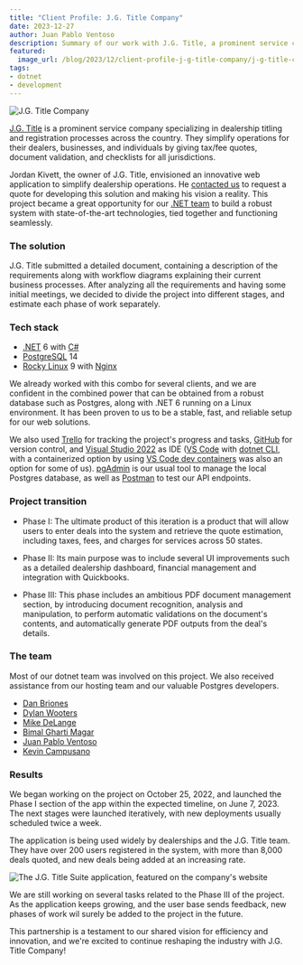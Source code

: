 ```yaml
---
title: "Client Profile: J.G. Title Company"
date: 2023-12-27
author: Juan Pablo Ventoso
description: Summary of our work with J.G. Title, a prominent service company specializing in dealership titling and registration processes across the country
featured:
  image_url: /blog/2023/12/client-profile-j-g-title-company/j-g-title-company.png
tags:
- dotnet
- development
---
```


![J.G. Title Company](/blog/2023/12/client-profile-j-g-title-company/j-g-title-company.png)

[J.G. Title](https://jgtitleco.com/) is a prominent service company specializing in dealership titling and registration processes across the country. They simplify operations for their dealers, businesses, and individuals by giving tax/fee quotes, document validation, and checklists for all jurisdictions.

Jordan Kivett, the owner of J.G. Title, envisioned an innovative web application to simplify dealership operations. He [contacted us](https://www.endpointdev.com/contact/) to request a quote for developing this solution and making his vision a reality. This project became a great opportunity for our [.NET team](https://www.endpointdev.com/team/) to build a robust system with state-of-the-art technologies, tied together and functioning seamlessly.

### The solution

J.G. Title submitted a detailed document, containing a description of the requirements along with workflow diagrams explaining their current business processes. After analyzing all the requirements and having some initial meetings, we decided to divide the project into different stages, and estimate each phase of work separately.

### Tech stack

- [.NET](https://dotnet.microsoft.com/en-us/learn/dotnet/what-is-dotnet) 6 with [C#](https://learn.microsoft.com/en-us/dotnet/csharp/tour-of-csharp/)
- [PostgreSQL](https://www.postgresql.org/) 14
- [Rocky Linux](https://rockylinux.org/) 9 with [Nginx](https://www.nginx.com/)

We already worked with this combo for several clients, and we are confident in the combined power that can be obtained from a robust database such as Postgres, along with .NET 6 running on a Linux environment. It has been proven to us to be a stable, fast, and reliable setup for our web solutions.

We also used [Trello](https://trello.com/) for tracking the project's progress and tasks, [GitHub](https://github.com/) for version control, and [Visual Studio 2022](https://visualstudio.microsoft.com/vs/) as IDE ([VS Code](https://code.visualstudio.com/) with [dotnet CLI](https://learn.microsoft.com/dotnet/core/tools/), with a containerized option by using [VS Code dev containers](https://code.visualstudio.com/docs/devcontainers/tutorial) was also an option for some of us). [pgAdmin](https://www.pgadmin.org/) is our usual tool to manage the local Postgres database, as well as [Postman](https://www.postman.com/) to test our API endpoints.

### Project transition

- Phase I: The ultimate product of this iteration is a product that will allow users to enter deals into the system and retrieve the quote estimation, including taxes, fees, and charges for services across 50 states.

- Phase II: Its main purpose was to include several UI improvements such as a detailed dealership dashboard, financial management and integration with Quickbooks.

- Phase III: This phase includes an ambitious PDF document management section, by introducing document recognition, analysis and manipulation, to perform automatic validations on the document's contents, and automatically generate PDF outputs from the deal's details.

### The team

Most of our dotnet team was involved on this project. We also received assistance from our hosting team and our valuable Postgres developers.

- [Dan Briones](https://www.endpointdev.com/team/dan-briones/)
- [Dylan Wooters](https://www.endpointdev.com/team/dylan-wooters/)
- [Mike DeLange](https://www.endpointdev.com/team/mike-delange/)
- [Bimal Gharti Magar](https://www.endpointdev.com/team/bimal-gharti-magar/)
- [Juan Pablo Ventoso](https://www.endpointdev.com/team/juan-pablo-ventoso/)
- [Kevin Campusano](https://www.endpointdev.com/team/kevin-campusano/)

### Results

We began working on the project on October 25, 2022, and launched the Phase I section of the app within the expected timeline, on June 7, 2023. The next stages were launched iteratively, with new deployments usually scheduled twice a week.

The application is being used widely by dealerships and the J.G. Title team. They have over 200 users registered in the system, with more than 8,000 deals quoted, and new deals being added at an increasing rate.

![The J.G. Title Suite application, featured on the company's website](/blog/2023/12/client-profile-j-g-title-company/j-g-title-suite-featured.png)

We are still working on several tasks related to the Phase III of the project. As the application keeps growing, and the user base sends feedback, new phases of work wil surely be added to the project in the future.

This partnership is a testament to our shared vision for efficiency and innovation, and we're excited to continue reshaping the industry with J.G. Title Company!